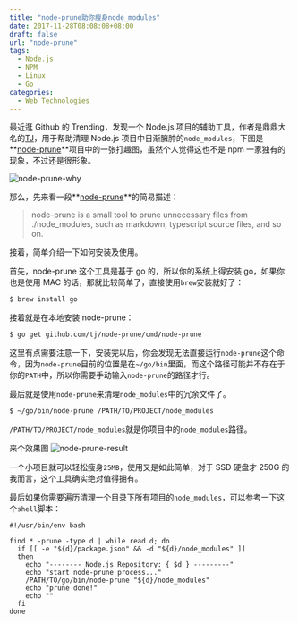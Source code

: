 ```yaml
---
title: "node-prune助你瘦身node_modules"
date: 2017-11-28T08:08:08+08:00
draft: false
url: "node-prune"
tags:
  - Node.js
  - NPM
  - Linux
  - Go
categories:
  - Web Technologies
---
```


最近逛 Github 的 Trending，发现一个 Node.js 项目的辅助工具，作者是鼎鼎大名的[TJ](https://github.com/tj)，用于帮助清理 Node.js 项目中日渐臃肿的`node_modules`，下图是**[node-prune](https://github.com/tj/node-prune)**项目中的一张打趣图，虽然个人觉得这也不是 npm 一家独有的现象，不过还是很形象。

![node-prune-why](https://cdn.itony.net/blog/20171129/34DPA6fy1OfzVdAk0NVC0HTs.jpeg)

那么，先来看一段**[node-prune](https://github.com/tj/node-prune)**的简易描述：

> node-prune is a small tool to prune unnecessary files from ./node_modules, such as markdown, typescript source files, and so on.

接着，简单介绍一下如何安装及使用。

首先，node-prune 这个工具是基于 go 的，所以你的系统上得安装 go，如果你也是使用 MAC 的话，那就比较简单了，直接使用`brew`安装就好了：

```bash
$ brew install go
```

接着就是在本地安装 node-prune：

```bash
$ go get github.com/tj/node-prune/cmd/node-prune
```

这里有点需要注意一下，安装完以后，你会发现无法直接运行`node-prune`这个命令，因为`node-prune`目前的位置是在`~/go/bin`里面，而这个路径可能并不存在于你的`PATH`中，所以你需要手动输入`node-prune`的路径才行。

最后就是使用`node-prune`来清理`node_modules`中的冗余文件了。

```bash
$ ~/go/bin/node-prune /PATH/TO/PROJECT/node_modules
```

`/PATH/TO/PROJECT/node_modules`就是你项目中的`node_modules`路径。

来个效果图
![node-prune-result](https://cdn.itony.net/blog/20171129/rgesyOauhouySm-ZrIF4V7Jz.png)

一个小项目就可以轻松瘦身`25MB`，使用又是如此简单，对于 SSD 硬盘才 250G 的我而言，这个工具确实绝对值得拥有。

最后如果你需要遍历清理一个目录下所有项目的`node_modules`，可以参考一下这个`shell`脚本：

```shell
#!/usr/bin/env bash

find * -prune -type d | while read d; do
  if [[ -e "${d}/package.json" && -d "${d}/node_modules" ]]
  then
    echo "-------- Node.js Repository: { $d } ---------"
    echo "start node-prune process..."
    /PATH/TO/go/bin/node-prune "${d}/node_modules"
    echo "prune done!"
    echo ""
  fi
done
```
